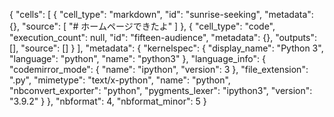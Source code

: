 {
 "cells": [
  {
   "cell_type": "markdown",
   "id": "sunrise-seeking",
   "metadata": {},
   "source": [
    "# ホームページできたよ"
   ]
  },
  {
   "cell_type": "code",
   "execution_count": null,
   "id": "fifteen-audience",
   "metadata": {},
   "outputs": [],
   "source": []
  }
 ],
 "metadata": {
  "kernelspec": {
   "display_name": "Python 3",
   "language": "python",
   "name": "python3"
  },
  "language_info": {
   "codemirror_mode": {
    "name": "ipython",
    "version": 3
   },
   "file_extension": ".py",
   "mimetype": "text/x-python",
   "name": "python",
   "nbconvert_exporter": "python",
   "pygments_lexer": "ipython3",
   "version": "3.9.2"
  }
 },
 "nbformat": 4,
 "nbformat_minor": 5
}
